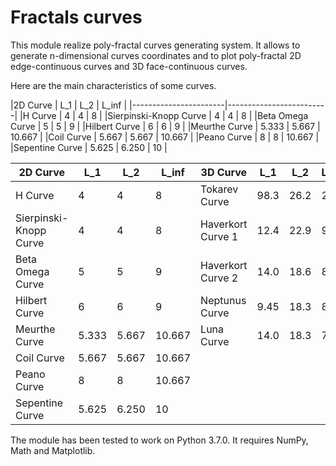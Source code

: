 # Fractals curves

This module realize poly-fractal curves generating system. It allows to generate n-dimensional curves coordinates and to plot poly-fractal 2D edge-continuous curves and 3D face-continuous curves.

Here are the main characteristics of some curves.

|2D Curve               |  L_1  |  L_2  |  L_inf  |
|-----------------------|-------------------------|
|H Curve                |   4   |   4   |    8    |
|Sierpinski-Knopp Curve |   4   |   4   |    8    |
|Beta Omega Curve       |   5   |   5   |    9    |
|Hilbert Curve          |   6   |   6   |    9    |
|Meurthe Curve          | 5.333 | 5.667 | 10.667  |
|Coil Curve             | 5.667 | 5.667 | 10.667  |
|Peano Curve            |   8   |   8   | 10.667  |
|Sepentine Curve        | 5.625 | 6.250 |   10    |



|2D Curve               |  L_1  |  L_2  |  L_inf  |3D Curve            |  L_1  |  L_2  | L_inf |
|-----------------------|-------|-------|---------|--------------------|-------|-------|-------|
|H Curve                |   4   |   4   |    8    |Tokarev Curve       | 98.3  | 26.2  | 24.2  |
|Sierpinski-Knopp Curve |   4   |   4   |    8    |Haverkort Curve 1   | 12.4  | 22.9  | 99.6  |
|Beta Omega Curve       |   5   |   5   |    9    |Haverkort Curve 2   | 14.0  | 18.6  | 89.8  |
|Hilbert Curve          |   6   |   6   |    9    |Neptunus Curve      | 9.45  | 18.3  | 88.9  |
|Meurthe Curve          | 5.333 | 5.667 | 10.667  |Luna Curve          | 14.0  | 18.3  | 75.6  |
|Coil Curve             | 5.667 | 5.667 | 10.667  |
|Peano Curve            |   8   |   8   | 10.667  |
|Sepentine Curve        | 5.625 | 6.250 |   10    |

The module has been tested to work on Python 3.7.0. It requires NumPy, Math and Matplotlib.
